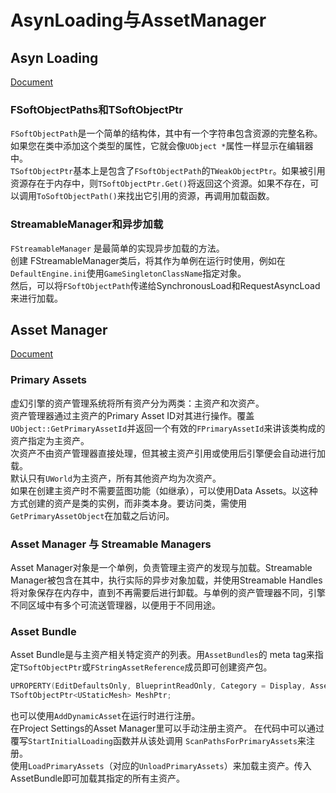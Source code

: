 # AsynLoading与AssetManager

## Asyn Loading

[Document](https://docs.unrealengine.com/5.2/en-US/asynchronous-asset-loading-in-unreal-engine/)

### FSoftObjectPaths和TSoftObjectPtr

`FSoftObjectPath`是一个简单的结构体，其中有一个字符串包含资源的完整名称。如果您在类中添加这个类型的属性，它就会像`UObject *`属性一样显示在编辑器中。  
`TSoftObjectPtr`基本上是包含了`FSoftObjectPath`的`TWeakObjectPtr`。如果被引用资源存在于内存中，则`TSoftObjectPtr.Get()`将返回这个资源。如果不存在，可以调用`ToSoftObjectPath()`来找出它引用的资源，再调用加载函数。

### StreamableManager和异步加载

`FStreamableManager` 是最简单的实现异步加载的方法。  
创建 FStreamableManager类后，将其作为单例在运行时使用，例如在`DefaultEngine.ini`使用`GameSingletonClassName`指定对象。  
然后，可以将`FSoftObjectPath`传递给SynchronousLoad和RequestAsyncLoad来进行加载。

## Asset Manager

[Document](https://docs.unrealengine.com/5.2/en-US/asset-management-in-unreal-engine/)

### Primary Assets

虚幻引擎的资产管理系统将所有资产分为两类：主资产和次资产。  
资产管理器通过主资产的Primary Asset ID对其进行操作。覆盖`UObject::GetPrimaryAssetId`并返回一个有效的`FPrimaryAssetId`来讲该类构成的资产指定为主资产。  
次资产不由资产管理器直接处理，但其被主资产引用或使用后引擎便会自动进行加载。  
默认只有`UWorld`为主资产，所有其他资产均为次资产。  
如果在创建主资产时不需要蓝图功能（如继承），可以使用Data Assets。以这种方式创建的资产是类的实例，而非类本身。要访问类，需使用`GetPrimaryAssetObject`在加载之后访问。

### Asset Manager 与 Streamable Managers

Asset Manager对象是一个单例，负责管理主资产的发现与加载。Streamable Manager被包含在其中，执行实际的异步对象加载，并使用Streamable Handles将对象保存在内存中，直到不再需要后进行卸载。与单例的资产管理器不同，引擎不同区域中有多个可流送管理器，以便用于不同用途。

### Asset Bundle

Asset Bundle是与主资产相关特定资产的列表。用`AssetBundles`的 meta tag来指定`TSoftObjectPtr`或`FStringAssetReference`成员即可创建资产包。

```C++
UPROPERTY(EditDefaultsOnly, BlueprintReadOnly, Category = Display, AssetRegistrySearchable, meta = (AssetBundles = "TestBundle"))
TSoftObjectPtr<UStaticMesh> MeshPtr;
```

也可以使用`AddDynamicAsset`在运行时进行注册。  
在Project Settings的Asset Manager里可以手动注册主资产。
在代码中可以通过覆写`StartInitialLoading`函数并从该处调用 `ScanPathsForPrimaryAssets`来注册。  
使用`LoadPrimaryAssets`（对应的`UnloadPrimaryAssets`）来加载主资产。传入AssetBundle即可加载其指定的所有主资产。